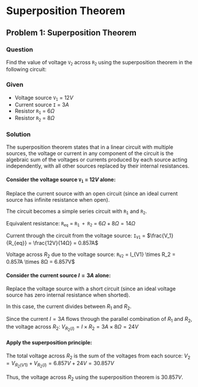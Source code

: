 # Superposition Theorem

## Problem 1: Superposition Theorem

### Question
Find the value of voltage <code>V<sub>2</sub></code> across <code>R<sub>2</sub></code> using the superposition theorem in the following circuit:

### Given
- Voltage source <code>V<sub>1</sub></code> = $12V$
- Current source <code>I</code> = $3A$
- Resistor <code>R<sub>1<sub></code> = $6Ω$
- Resistor <code>R<sub>2<sub></code> = $8Ω$

### Solution
The superposition theorem states that in a linear circuit with multiple sources, the voltage or current in any component of the circuit is the algebraic sum of the voltages or currents produced by each source acting independently, with all other sources replaced by their internal resistances.

#### Consider the voltage source <code>V<sub>1</sub></code> = $12V$ alone:

Replace the current source with an open circuit (since an ideal current source has infinite resistance when open).

The circuit becomes a simple series circuit with <code>R<sub>1</sub></code> and <code>R<sub>2</sub></code>.

Equivalent resistance:
<code>R<sub>eq</sub></code> = <code>R<sub>1</sub> + R<sub>2</sub></code> = $6Ω + 8Ω = 14Ω$

Current through the circuit from the voltage source:
<code>I<sub>V1</sub></code> = $\frac{V_1}{R_{eq}} = \frac{12V}{14Ω} = 0.857A$

Voltage across $R_2$ due to the voltage source:
<code>R<sub>V2</sub></code> = I_{V1} \times R_2 = 0.857A \times 8Ω = 6.857V$

#### Consider the current source $I = 3A$ alone:

Replace the voltage source with a short circuit (since an ideal voltage source has zero internal resistance when shorted).

In this case, the current divides between $R_1$ and $R_2$.

Since the current $I = 3A$ flows through the parallel combination of $R_1$ and $R_2$, the voltage across $R_2$:
$V_{R_2(I)} = I \times R_2 = 3A \times 8Ω = 24V$

#### Apply the superposition principle:

The total voltage across $R_2$ is the sum of the voltages from each source:
$V_2 = V_{R_2(V1)} + V_{R_2(I)} = 6.857V + 24V = 30.857V$

Thus, the voltage across $R_2$ using the superposition theorem is $30.857V$.

